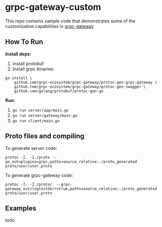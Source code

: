 # grpc-gateway-custom

This repo contains sample code that demonstrates some of the customization capabilities in [grpc-gateway](https://github.com/grpc-ecosystem/grpc-gateway)

## How To Run

**Install deps:**
1. Install protobuf
2. Install grpc binaries:
```shell script
go install \
    github.com/grpc-ecosystem/grpc-gateway/protoc-gen-grpc-gateway \
    github.com/grpc-ecosystem/grpc-gateway/protoc-gen-swagger \
    github.com/golang/protobuf/protoc-gen-go
```

**Run:**
1. `go run server/app/main.go`
2. `go run server/gateway/main.go`
3. `go run client/main.go`

## Proto files and compiling

To generate server code:
```shell
protoc -I. -I./proto --go_out=plugins=grpc,paths=source_relative:./proto_generated proto/user/user.proto
```

To generate grpc-gateway code:
```shell
protoc -I. -I./proto/. --grpc-gateway_out=logtostderr=true,paths=source_relative:./proto_generated proto/user/user.proto
```


## Examples

todo